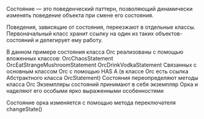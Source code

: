Состояние — это поведенческий паттерн, позволяющий динамически изменять поведение объекта при смене его состояния.

Поведения, зависящие от состояния, переезжают в отдельные классы. Первоначальный класс хранит ссылку на один из таких объектов-состояний и 
делегирует ему работу.

В данном примере состояния класса Orc реализованы с помощью вложенных классов:
OrcChaosStatement
OrcEatStrangeMushroomStatement
OrcDrinkVodkaStatement
Связанных с основным классом Orc с помощью HAS A (в классе Orc есть ссылка Абстрактного класса OrcStatement)
Состояния переопределяют методы класса Orc
Экземпляры состояний принимают в себя экземпляр Орка и наделяют его особыми ярко выраженными особенностями

Состояние орка изменяется с помощью метода переключателя changeState()

